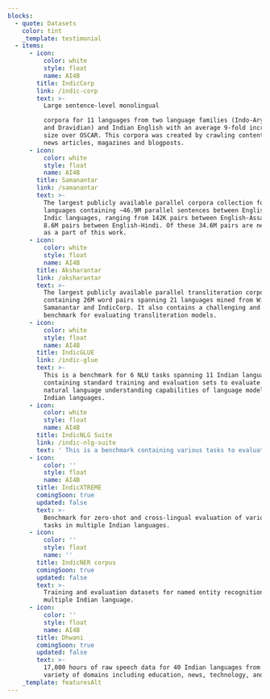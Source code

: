 ```yaml
---
blocks:
  - quote: Datasets
    color: tint
    _template: testimonial
  - items:
      - icon:
          color: white
          style: float
          name: AI4B
        title: IndicCorp
        link: /indic-corp
        text: >-
          Large sentence-level monolingual

          corpora for 11 languages from two language families (Indo-Aryan branch
          and Dravidian) and Indian English with an average 9-fold increase in
          size over OSCAR. This corpora was created by crawling content from
          news articles, magazines and blogposts.
      - icon:
          color: white
          style: float
          name: AI4B
        title: Samanantar
        link: /samanantar
        text: >-
          The largest publicly available parallel corpora collection for Indic
          languages containing ∼46.9M parallel sentences between English and 11
          Indic languages, ranging from 142K pairs between English-Assamese to
          8.6M pairs between English-Hindi. Of these 34.6M pairs are newly mined
          as a part of this work.
      - icon:
          color: white
          style: float
          name: AI4B
        title: Aksharantar
        link: /aksharantar
        text: >-
          The largest publicly available parallel transliteration corpora
          containing 26M word pairs spanning 21 languages mined from Wikidata,
          Samanantar and IndicCorp. It also contains a challenging and diverse
          benchmark for evaluating transliteration models.
      - icon:
          color: white
          style: float
          name: AI4B
        title: IndicGLUE
        link: /indic-glue
        text: >-
          This is a benchmark for 6 NLU tasks spanning 11 Indian languages
          containing standard training and evaluation sets to evaluate the
          natural language understanding capabilities of language models for
          Indian languages.  
      - icon:
          color: white
          style: float
          name: AI4B
        title: IndicNLG Suite
        link: /indic-nlg-suite
        text: ' This is a benchmark containing various tasks to evaluate the natural language generation capabilities of language models for Indian languages.'
      - icon:
          color: ''
          style: float
          name: AI4B
        title: IndicXTREME
        comingSoon: true
        updated: false
        text: >-
          Benchmark for zero-shot and cross-lingual evaluation of various NLU
          tasks in multiple Indian languages.
      - icon:
          color: ''
          style: float
          name: ''
        title: IndicNER corpus
        comingSoon: true
        updated: false
        text: >-
          Training and evaluation datasets for named entity recognition in
          multiple Indian language.
      - icon:
          color: ''
          style: float
          name: AI4B
        title: Dhwani
        comingSoon: true
        updated: false
        text: >-
          17,000 hours of raw speech data for 40 Indian languages from a wide
          variety of domains including education, news, technology, and finance.
    _template: featuresAlt
---
```


